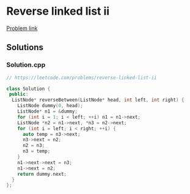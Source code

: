# Reverse linked list ii

[Problem link](https://leetcode.com/problems/reverse-linked-list-ii)

## Solutions


### Solution.cpp
```cpp
// https://leetcode.com/problems/reverse-linked-list-ii

class Solution {
 public:
  ListNode* reverseBetween(ListNode* head, int left, int right) {
    ListNode dummy(0, head);
    ListNode* n1 = &dummy;
    for (int i = 1; i < left; ++i) n1 = n1->next;
    ListNode *n2 = n1->next, *n3 = n2->next;
    for (int i = left; i < right; ++i) {
      auto temp = n3->next;
      n3->next = n2;
      n2 = n3;
      n3 = temp;
    }
    n1->next->next = n3;
    n1->next = n2;
    return dummy.next;
  }
};
```
